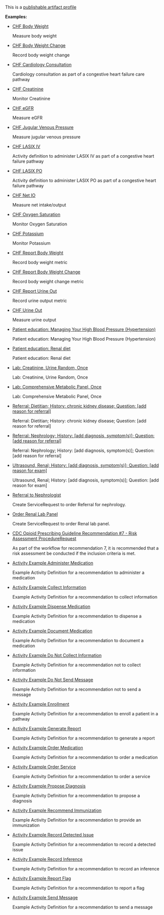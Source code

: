 This is a [publishable artifact profile](profiles.html#artifact-profiles)

**Examples:**

*   [CHF Body Weight](ActivityDefinition-chf-bodyweight-ad.html)

    Measure body weight

*   [CHF Body Weight Change](ActivityDefinition-chf-bodyweight-change-ad.html)

    Record body weight change

*   [CHF Cardiology Consultation](ActivityDefinition-chf-cardiology-consultation.html)

    Cardiology consultation as part of a congestive heart failure care pathway

*   [CHF Creatinine](ActivityDefinition-chf-creatinine-ad.html)

    Monitor Creatinine

*   [CHF eGFR](ActivityDefinition-chf-egfr-ad.html)

    Measure eGFR

*   [CHF Jugular Venous Pressure](ActivityDefinition-chf-jvp-ad.html)

    Measure jugular venous pressure

*   [CHF LASIX IV](ActivityDefinition-chf-lasix-iv.html)

    Activity definition to administer LASIX IV as part of a congestive heart failure pathway

*   [CHF LASIX PO](ActivityDefinition-chf-lasix-po.html)

    Activity definition to administer LASIX PO as part of a congestive heart failure pathway

*   [CHF Net IO](ActivityDefinition-chf-net-io-ad.html)

    Measure net intake/output

*   [CHF Oxygen Saturation](ActivityDefinition-chf-o2-sat-ad.html)

    Monitor Oxygen Saturation

*   [CHF Potassium](ActivityDefinition-chf-potassium-ad.html)

    Monitor Potassium

*   [CHF Report Body Weight](ActivityDefinition-chf-report-bodyweight.html)

    Record body weight metric

*   [CHF Report Body Weight Change](ActivityDefinition-chf-report-bodyweight-change.html)

    Record body weight change metric

*   [CHF Report Urine Out](ActivityDefinition-chf-report-urine-out.html)

    Record urine output metric

*   [CHF Urine Out](ActivityDefinition-chf-urine-out-ad.html)

    Measure urine output

*   [Patient education: Managing Your High Blood Pressure (Hypertension)](ActivityDefinition-cc-cpg-activity-edu-hypertension.html)

    Patient education: Managing Your High Blood Pressure (Hypertension)

*   [Patient education: Renal diet](ActivityDefinition-cc-cpg-activity-edu-renal-diet.html)

    Patient education: Renal diet

*   [Lab: Creatinine, Urine Random, Once](ActivityDefinition-cc-cpg-activity-lab-creatinine.html)

    Lab: Creatinine, Urine Random, Once

*   [Lab: Comprehensive Metabolic Panel, Once](ActivityDefinition-cc-cpg-activity-lab-metabolic.html)

    Lab: Comprehensive Metabolic Panel, Once

*   [Referral: Dietitian; History: chronic kidney disease; Question: \[add reason for referral\]](ActivityDefinition-cc-cpg-activity-referral-dietition.html)

    Referral: Dietitian; History: chronic kidney disease; Question: \[add reason for referral\]

*   [Referral: Nephrology; History: \[add diagnosis, symptom(s)\]; Question: \[add reason for referral\]](ActivityDefinition-cc-cpg-activity-referral-nephrology.html)

    Referral: Nephrology; History: \[add diagnosis, symptom(s)\]; Question: \[add reason for referral\]

*   [Ultrasound, Renal; History: \[add diagnosis, symptom(s)\]; Question: \[add reason for exam\]](ActivityDefinition-cc-cpg-activity-ultrasound-renal.html)

    Ultrasound, Renal; History: \[add diagnosis, symptom(s)\]; Question: \[add reason for exam\]

*   [Referral to Nephrologist](ActivityDefinition-ckd-risk-referral-nephrology.html)

    Create ServiceRequest to order Referral for nephrology.

*   [Order Renal Lab Panel](ActivityDefinition-ckd-risk-renal-lab-order.html)

    Create ServiceRequest to order Renal lab panel.

*   [CDC Opioid Prescribing Guideline Recommendation #7 - Risk Assessment ProcedureRequest](ActivityDefinition-opioidcds-riskassessment-request.html)

    As part of the workflow for recommendation 7, it is recommended that a risk assessment be conducted if the inclusion criteria is met.

*   [Activity Example Administer Medication](ActivityDefinition-activity-example-administermedication-ad.html)

    Example Activity Definition for a recommendation to administer a medication

*   [Activity Example Collect Information](ActivityDefinition-activity-example-collectinformation-ad.html)

    Example Activity Definition for a recommendation to collect information

*   [Activity Example Dispense Medication](ActivityDefinition-activity-example-dispensemedication-ad.html)

    Example Activity Definition for a recommendation to dispense a medication

*   [Activity Example Document Medication](ActivityDefinition-activity-example-documentmedication-ad.html)

    Example Activity Definition for a recommendation to document a medication

*   [Activity Example Do Not Collect Information](ActivityDefinition-activity-example-donotcollectinformation-ad.html)

    Example Activity Definition for a recommendation not to collect information

*   [Activity Example Do Not Send Message](ActivityDefinition-activity-example-donotsendmessage-ad.html)

    Example Activity Definition for a recommendation not to send a message

*   [Activity Example Enrollment](ActivityDefinition-activity-example-enrollment-ad.html)

    Example Activity Definition for a recommendation to enroll a patient in a pathway

*   [Activity Example Generate Report](ActivityDefinition-activity-example-generatereport-ad.html)

    Example Activity Definition for a recommendation to generate a report

*   [Activity Example Order Medication](ActivityDefinition-activity-example-ordermedication-ad.html)

    Example Activity Definition for a recommendation to order a medication

*   [Activity Example Order Service](ActivityDefinition-activity-example-orderservice-ad.html)

    Example Activity Definition for a recommendation to order a service

*   [Activity Example Propose Diagnosis](ActivityDefinition-activity-example-proposediagnosis-ad.html)

    Example Activity Definition for a recommendation to propose a diagnosis

*   [Activity Example Recommend Immunization](ActivityDefinition-activity-example-recommendimmunization-ad.html)

    Example Activity Definition for a recommendation to provide an immunization

*   [Activity Example Record Detected Issue](ActivityDefinition-activity-example-recorddetectedissue-ad.html)

    Example Activity Definition for a recommendation to record a detected issue

*   [Activity Example Record Inference](ActivityDefinition-activity-example-recordinference-ad.html)

    Example Activity Definition for a recommendation to record an inference

*   [Activity Example Report Flag](ActivityDefinition-activity-example-reportflag-ad.html)

    Example Activity Definition for a recommendation to report a flag

*   [Activity Example Send Message](ActivityDefinition-activity-example-sendmessage-ad.html)

    Example Activity Definition for a recommendation to send a message
